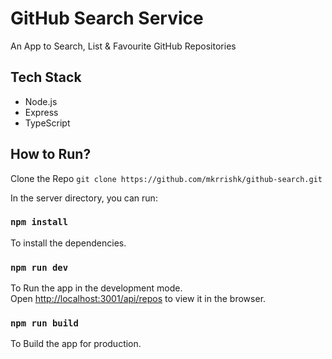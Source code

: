 # GitHub Search Service

An App to Search, List & Favourite GitHub Repositories

## Tech Stack

* Node.js
* Express
* TypeScript

## How to Run?

Clone the Repo `git clone https://github.com/mkrrishk/github-search.git`

In the server directory, you can run:

### `npm install`

To install the dependencies.

### `npm run dev`

To Run the app in the development mode.\
Open [http://localhost:3001/api/repos](http://localhost:3001/api/repos) to view it in the browser.

### `npm run build`

To Build the app for production.